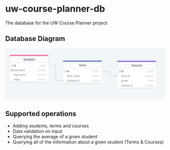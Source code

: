 # uw-course-planner-db
 The database for the UW Course Planner project

## Database Diagram
![Database Diagram](promotion/Database%20Diagram.JPG)

## Supported operations
- Adding students, terms and courses
- Data validation on input  
- Querying the average of a given student
- Querying all of the information about a given student (Terms & Courses)